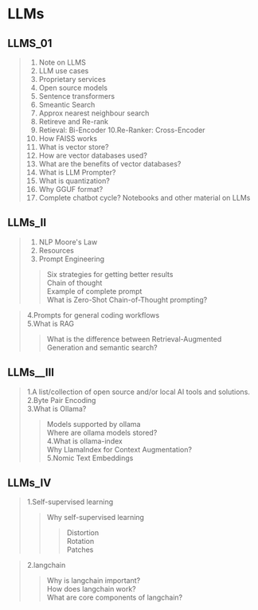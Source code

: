 # LLMs
## LLMS_01   
>1. Note on LLMS
>2. LLM use cases
>3. Proprietary services
>4. Open source models
>5. Sentence transformers
>6. Smeantic Search
>7. Approx nearest neighbour search
>8. Retireve and Re-rank
>9. Retieval: Bi-Encoder
>10.Re-Ranker: Cross-Encoder
>11. How FAISS works
>12. What is vector store?
>13. How are vector databases used?
>14. What are the benefits of vector databases?
>15. What is LLM Prompter?
>16. What is quantization?
>17. Why GGUF format?
>18. Complete chatbot cycle?
>Notebooks and other material on LLMs

## LLMs_II
>1. NLP Moore's Law
>2. Resources
>3. Prompt Engineering
> > Six strategies for getting better results   
>> Chain of thought   
>> Example of complete prompt   
>>What is Zero-Shot Chain-of-Thought prompting?
 
>4.Prompts for general coding workflows      
>5.What is RAG
>>What is the difference between Retrieval-Augmented Generation and semantic search?

## LLMs__III
>1.A list/collection of open source and/or local AI tools and solutions.    
>2.Byte Pair Encoding    
>3.What is Ollama?    
>> Models supported by ollama    
>> Where are ollama models stored?    
>4.What is ollama-index    
>> Why LlamaIndex for Context Augmentation?    
>5.Nomic Text Embeddings

## LLMs_IV
>1.Self-supervised learning
>>Why self-supervised learning   
>>>Distortion    
>>>Rotation    
>>>Patches<br>

>2.langchain   
>>Why is langchain important?     
>>How does langchain work?    
>>What are core components of langchain?<br>    

    


